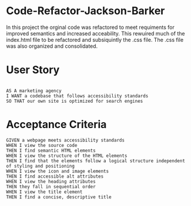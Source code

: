 # Code-Refactor-Jackson-Barker

In this project the orginal code was refactored to meet requiments for improved semantics and increased acceability. This rewuired much of the index.html file to be refactored and subsiquintly the .css file. The .css file was also organized and consolidated. 


# User Story

```

AS A marketing agency
I WANT a codebase that follows accessibility standards
SO THAT our own site is optimized for search engines

```

# Acceptance Criteria 

```
GIVEN a webpage meets accessibility standards
WHEN I view the source code
THEN I find semantic HTML elements
WHEN I view the structure of the HTML elements
THEN I find that the elements follow a logical structure independent of styling and positioning
WHEN I view the icon and image elements
THEN I find accessible alt attributes
WHEN I view the heading attributes
THEN they fall in sequential order
WHEN I view the title element
THEN I find a concise, descriptive title

```
